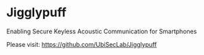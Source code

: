 # Jigglypuff
Enabling Secure Keyless Acoustic Communication for Smartphones

Please visit: https://github.com/UbiSecLab/Jigglypuff
